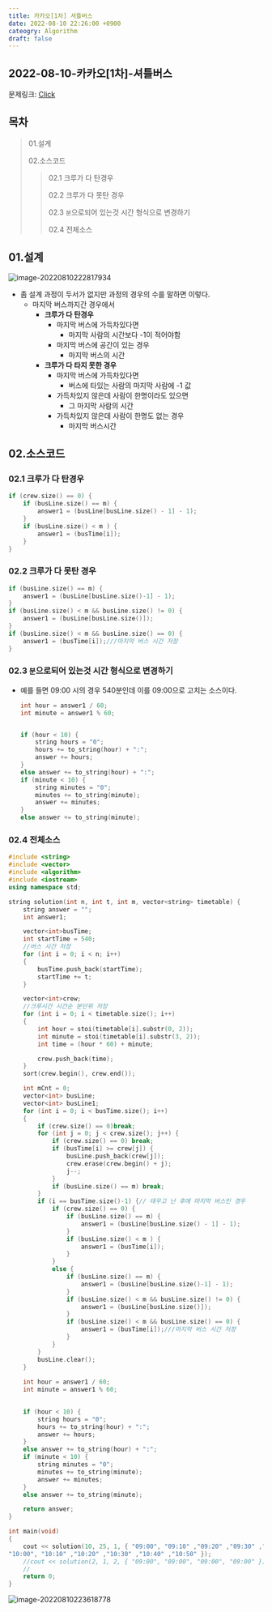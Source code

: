 ```yaml
---
title: 카카오[1차] 셔틀버스
date: 2022-08-10 22:26:00 +0900
cateogry: Algorithm
draft: false
---
```


## 2022-08-10-카카오[1차]-셔틀버스

문제링크: [Click](https://school.programmers.co.kr/learn/courses/30/lessons/17678)

## 목차

>01.설계
>
>02.소스코드
>
>>  02.1 크루가 다 탄경우
>>>
>>  02.2 크루가 다 못탄 경우
>>>
>>  02.3 `분`으로되어 있는것 시간 형식으로 변경하기
>>>
>>  02.4 전체소스
>

## 01.설계

![image-20220810222817934](../../assets/img/post/2022-08-10-카카오[1차]-셔틀버스/image-20220810222817934.png)

- 좀 설계 과정이 두서가 없지만 과정의 경우의 수를 말하면 이렇다.
  - 마지막 버스까지간 경우에서
    - **크루가 다 탄경우**
      - 마지막 버스에 가득차있다면 
        - 마지막 사람의 시간보다 -1이 적어야함
      - 마지막 버스에 공간이 있는 경우
        -  마지막 버스의 시간
    - **크루가 다 타지 못한 경우**
      - 마지막 버스에 가득차있다면 
        - 버스에 타있는 사람의 마지막 사람에 -1 값
      - 가득차있지 않은데 사람이 한명이라도 있으면
        - 그 마지막 사람의 시간
      - 가득차있지 않은데 사람이 한명도 없는 경우
        - 마지막 버스시간

## 02.소스코드

### 02.1 크루가 다 탄경우

```c++
if (crew.size() == 0) {
    if (busLine.size() == m) {
        answer1 = (busLine[busLine.size() - 1] - 1);
    }
    if (busLine.size() < m ) {
        answer1 = (busTime[i]);
    }
}
```

### 02.2 크루가 다 못탄 경우

```c++
if (busLine.size() == m) {
    answer1 = (busLine[busLine.size()-1] - 1);
}
if (busLine.size() < m && busLine.size() != 0) {
    answer1 = (busLine[busLine.size()]);
}
if (busLine.size() < m && busLine.size() == 0) {
    answer1 = (busTime[i]);///마지막 버스 시간 저장
}
```

### 02.3 `분`으로되어 있는것 시간 형식으로 변경하기

- 예를 들면 09:00 시의 경우 540분인데 이를 09:00으로 고치는 소스이다.

  ```c++
  int hour = answer1 / 60;
  int minute = answer1 % 60;
  
  
  if (hour < 10) {
      string hours = "0";
      hours += to_string(hour) + ":";
      answer += hours;
  }
  else answer += to_string(hour) + ":";
  if (minute < 10) {
      string minutes = "0";
      minutes += to_string(minute);
      answer += minutes;
  }
  else answer += to_string(minute);
  ```

### 02.4 전체소스

```c++
#include <string>
#include <vector>
#include <algorithm>
#include <iostream>
using namespace std;

string solution(int n, int t, int m, vector<string> timetable) {
	string answer = "";
	int answer1;

	vector<int>busTime;
	int startTime = 540;
	//버스 시간 저장
	for (int i = 0; i < n; i++)
	{
		busTime.push_back(startTime);
		startTime += t;
	}

	vector<int>crew;
	//크루시간 시간순 분단위 저장
	for (int i = 0; i < timetable.size(); i++)
	{
		int hour = stoi(timetable[i].substr(0, 2));
		int minute = stoi(timetable[i].substr(3, 2));
		int time = (hour * 60) + minute;

		crew.push_back(time);
	}
	sort(crew.begin(), crew.end());

	int mCnt = 0;
	vector<int> busLine;
	vector<int> busLine1;
	for (int i = 0; i < busTime.size(); i++)
	{
		if (crew.size() == 0)break;
		for (int j = 0; j < crew.size(); j++) {
			if (crew.size() == 0) break;
			if (busTime[i] >= crew[j]) {
				busLine.push_back(crew[j]);
				crew.erase(crew.begin() + j);
				j--;
			}
			if (busLine.size() == m) break;
		}
		if (i == busTime.size()-1) {// 태우고 난 후에 마지막 버스인 경우
			if (crew.size() == 0) {
				if (busLine.size() == m) {
					answer1 = (busLine[busLine.size() - 1] - 1);
				}
				if (busLine.size() < m ) {
					answer1 = (busTime[i]);
				}
			}
			else {
				if (busLine.size() == m) {
					answer1 = (busLine[busLine.size()-1] - 1);
				}
				if (busLine.size() < m && busLine.size() != 0) {
					answer1 = (busLine[busLine.size()]);
				}
				if (busLine.size() < m && busLine.size() == 0) {
					answer1 = (busTime[i]);///마지막 버스 시간 저장
				}
			}
		}
		busLine.clear();
	}
	
	int hour = answer1 / 60;
	int minute = answer1 % 60;

	
	if (hour < 10) {
		string hours = "0";
		hours += to_string(hour) + ":";
		answer += hours;
	}
	else answer += to_string(hour) + ":";
	if (minute < 10) {
		string minutes = "0";
		minutes += to_string(minute);
		answer += minutes;
	}
	else answer += to_string(minute);

	return answer;
}

int main(void)
{
	cout << solution(10, 25, 1, { "09:00", "09:10" ,"09:20" ,"09:30" ,"09:40" ,"09:50",
"10:00", "10:10" ,"10:20" ,"10:30" ,"10:40" ,"10:50" });
	//cout << solution(2, 1, 2, { "09:00", "09:00", "09:00", "09:00" });
	//
	return 0;
}
```

![image-20220810223618778](../../assets/img/post/2022-08-10-카카오[1차]-셔틀버스/image-20220810223618778.png)